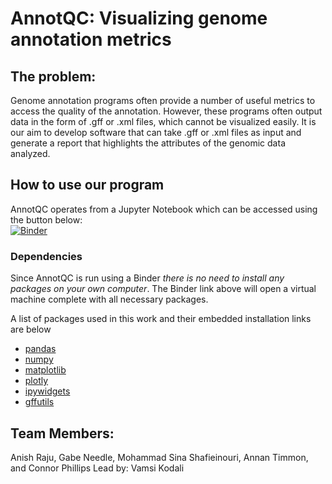 # AnnotQC: Visualizing genome annotation metrics

## The problem: 

Genome annotation programs often provide a number of useful metrics to access the quality of the annotation. However, these programs often output data in the form of .gff or .xml files, which cannot be visualized easily. It is our aim to develop software that can take .gff or .xml files as input and generate a report that highlights the attributes of the genomic data analyzed. 



## How to use our program

AnnotQC operates from a Jupyter Notebook which can be accessed using the button below:  
[![Binder](https://mybinder.org/badge_logo.svg)](https://mybinder.org/v2/gh/STRIDES-Codes/AnnotQC.git/HEAD)

### Dependencies 

Since AnnotQC is run using a Binder *there is no need to install any packages on your own computer*. The Binder link above will open a virtual machine complete with all necessary packages. 

A list of packages used in this work and their embedded installation links are below 
* [pandas](https://pandas.pydata.org/docs/getting_started/install.html) 
* [numpy](https://numpy.org/install/)
* [matplotlib](https://matplotlib.org/stable/users/installing.html)
* [plotly](https://plotly.com/python/getting-started/)
* [ipywidgets](https://ipywidgets.readthedocs.io/en/latest/user_install.html)
* [gffutils](https://pythonhosted.org/gffutils/installation.html)


## Team Members:
Anish Raju, Gabe Needle, Mohammad Sina Shafieinouri, Annan Timmon, and Connor Phillips 
Lead by: Vamsi Kodali 
